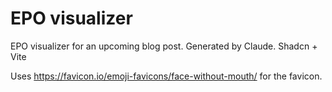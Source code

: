 # EPO visualizer

EPO visualizer for an upcoming blog post. Generated by Claude. Shadcn + Vite

Uses https://favicon.io/emoji-favicons/face-without-mouth/ for the favicon.
